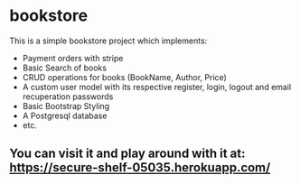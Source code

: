 # bookstore
This is a simple bookstore project which implements: 
- Payment orders with stripe
- Basic Search of books
- CRUD operations for books (BookName, Author, Price)
- A custom user model with its respective register, login, logout and email recuperation passwords
- Basic Bootstrap Styling
- A Postgresql database
- etc.

## You can visit it and play around with it at: https://secure-shelf-05035.herokuapp.com/
